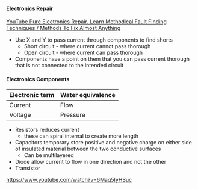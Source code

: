 

#### Electronics Repair

[YouTube Pure Electronics Repair. Learn Methodical Fault Finding Techniques / Methods To Fix Almost Anything](https://www.youtube.com/watch?v=wkAp5x3Z_gc)

- Use X and Y to pass current through components to find shorts
	- Short circuit - where current cannot pass thorough 
	- Open circuit  - where current can pass thorough
- Components have a point on them that you can pass current thorough that is not connected to the intended circuit  




#### Electronics Components



| Electronic term | Water equivalence |
| --------------- | ----------------- |
| Current         | Flow              |
| Voltage         | Pressure          |

- Resistors reduces current
	 - these can spiral internal to create more length
- Capacitors temporary store positive and negative charge on either side of insulated material between the two conductive surfaces
	- Can be multilayered
- Diode allow current to flow in one direction and not the other
- Transistor 

https://www.youtube.com/watch?v=6Maq5IyHSuc